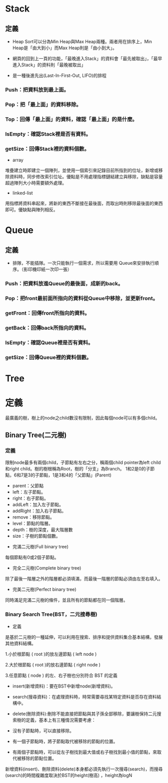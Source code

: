 #     Stack
## 定義

- Heap Sort可以分為Min Heap與Max Heap兩種。兩者用在排序上，Min Heap是「由大到小」而Max Heap則是「由小到大」。

- 網頁的回到上一頁的功能，「最晚進入Stack」的資料會「最先被取出」，「最早進入Stack」的資料則「最晚被取出」

- 是一種後進先出(Last-In-First-Out, LIFO)的排程

### Push：把資料放到最上面。

### Pop：把「最上面」的資料移除。

### Top：回傳「最上面」的資料，確認「最上面」的是什麼。

###	IsEmpty：確認Stack裡是否有資料。

###	getSize：回傳Stack裡的資料個數。

- array

堆疊建立時即建立一個陣列，並使用一個索引來記錄目前所指到的位址，新增或移除資料時，同步修改索引位址。優點是不用處理指標鏈結建立與移除，缺點是容量超過陣列大小時需要額外處理。

- linked-list

用指標將資料串起來，將新的東西不斷接在最後面，而取出時則移除最後面的東西即可。優缺點與陣列相反。


 #     Queue
## 定義

 - 排隊，不能插隊。一次只能執行一個需求，所以需要用 Queue來安排執行順序。（影印機印紙一次印一張）


### Push：把資料放進Queue的最後面，成新的back。

### Pop：把front最前面所指向的資料從Queue中移除，並更新front。

### getFront：回傳front所指向的資料。

### getBack：回傳back所指向的資料。

### IsEmpty：確認Queue裡是否有資料。

### getSize：回傳Queue裡的資料個數。

 
 #     Tree
# 定義
最廣義的樹，樹上的node之child數沒有限制，因此每個node可以有多個child。

## Binary Tree(二元樹)
### 定義

限制node最多有兩個child，子節點有左右之分，稱兩個child pointer為left child和right child。樹的樹根稱為Root，樹的「分支」為Branch。
1和2是0的子節點，6和7是3的子節點，1是3和4的「父節點」(Parent)

* parent：父節點
* left：左子節點。
* right：右子節點。
* addLeft：加入左子節點。
* addRight：加入右子節點。
* remove：移除節點。
* level：節點的階層。
* depth：樹的深度，最大階層數
* size：子樹的節點個數。

- 完滿二元樹(Full binary tree)

每個節點有0或2個子節點。

- 完全二元樹(Complete binary tree)

除了最後一階層之外的階層都必須填滿，而最後一階層的節點必須由左至右填入。

- 完美二元樹(Perfect binary tree)

同時滿足完滿二元樹的條件，並且所有的節點都在同一個階層。

### Binary Search Tree(BST，二元搜尋樹)
* 定義

 是基於二元樹的一種延伸，可以利用在搜索、排序和提供資料集合基本結構，發展其他資料結構。
 
1.小於根節點 ( root )的放左邊節點 ( left node )

2.大於根節點 ( root )的放右邊節點 ( right node ) 

3.任意節點 ( node ) 的左、右子樹也分別符合 BST 的定義

* insert(新增資料)：要在BST中新增node(新增資料)。

* search(搜尋資料)：在處理資料時，時常需要尋找某特定資料是否存在資料結構中。

*  delete(刪除資料):刪除不能直接把節點與其子孫全部移除，要讓樹保持二元搜索樹的定義，基本上有三種情況需要考慮：

 - 沒有子節點時，可以直接移除。
 
 - 有一個子節點時，將子節點取代被移除的節點的位置。
 
 - 有兩個子節點時，可以從左子樹找到最大值或右子樹找到最小值的節點，來取代被移除的節點位置。

新增資料(insert)、刪除資料(delete)本身都必須先執行一次搜尋(search)，而搜尋(search)的時間複雜度取決於BST的height(樹高) ，height為logN
